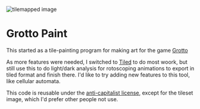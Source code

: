 ![tilemapped image](https://wileywiggins.com/images/grotto-title.png)

# Grotto Paint

This started as a tile-painting program for making art for the game [Grotto](https://grotto.wileywiggins.com)

As more features were needed, I switched to [Tiled](https://www.mapeditor.org) to do most woork, but still use this to do light/dark analysis for rotoscoping animations to export in tiled format and finish there. I'd like to try adding new features to this tool, like cellular automata.

This code is reusable under the [anti-capitalist license](https://anticapitalist.software/), except for the tileset image, which I'd prefer other people not use.
